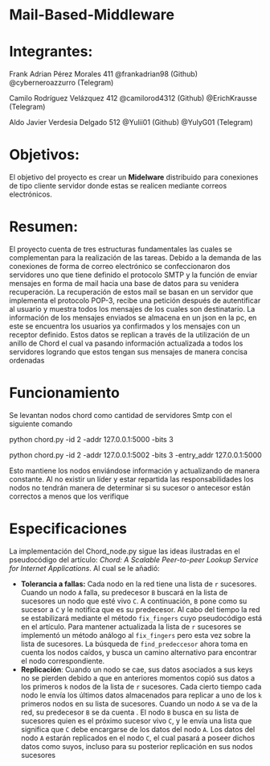 # Mail-Based-Middleware

# Integrantes:

Frank Adrian Pérez Morales 411 @frankadrian98 (Github) @cyberneroazzurro (Telegram)

Camilo Rodríguez Velázquez 412 @camilorod4312  (Github) @ErichKrausse (Telegram)

Aldo Javier Verdesia Delgado 512   @Yulii01   (Github) @YulyG01 (Telegram)

# Objetivos:
El objetivo del proyecto es crear un **Midelware** distribuido para conexiones de tipo cliente servidor donde estas se realicen mediante correos electrónicos. 

# Resumen:
El proyecto cuenta de tres estructuras fundamentales las cuales se complementan para la realización de las tareas. Debido a la demanda de las conexiones de forma de correo electrónico se confeccionaron dos servidores uno que tiene definido el protocolo SMTP y la función de enviar mensajes en forma de mail hacia una base de datos para su venidera recuperación. La recuperación de estos mail se basan en un servidor que implementa el protocolo POP-3, recibe una petición después de autentificar al usuario y muestra todos los mensajes de los cuales son destinatario. La información de los mensajes enviados se almacena en un json en la pc, en este se encuentra los usuarios ya confirmados y los mensajes con un receptor definido. Estos datos se replican a través de la utilización de un anillo de Chord el cual va pasando información actualizada a todos los servidores logrando que estos tengan sus mensajes de manera concisa  ordenadas

# Funcionamiento 

Se levantan nodos chord como cantidad de servidores Smtp con el siguiente comando

python chord.py -id 2 -addr 127.0.0.1:5000 -bits 3 

python chord.py -id 2 -addr 127.0.0.1:5002 -bits 3 -entry_addr 127.0.0.1:5000

Esto mantiene los nodos enviándose información y actualizando de manera constante. Al no existir un líder y estar repartida las responsabilidades los nodos no tendrán manera de determinar si su sucesor o antecesor están correctos a menos que los verifique 

# Especificaciones
La implementación del Chord_node.py sigue las ideas ilustradas en el pseudocódigo del artículo: *Chord: A Scalable Peer-to-peer Lookup Service for Internet Applications*. Al cual se le añadió:

- **Tolerancia a fallas:** Cada nodo en la red tiene una lista de `r` sucesores. Cuando un nodo `A` falla, su predecesor `B` buscará en la lista de sucesores un nodo que esté vivo `C`. A continuación, `B` pone como su sucesor a `C` y le notifica que es su predecesor. Al cabo del tiempo la red se estabilizará mediante el método `fix_fingers` cuyo pseudocódigo está en el artículo. Para mantener actualizada la lista de `r` sucesores se implementó un método análogo al `fix_fingers` pero esta vez sobre la lista de sucesores. La búsqueda de `find_predeccesor` ahora toma en cuenta los nodos caídos, y  busca un camino alternativo para encontrar el nodo correspondiente.
- **Replicación**: Cuando un nodo se cae, sus datos asociados a sus keys no se pierden debido a que en anteriores momentos copió sus datos a los primeros `k` nodos de la lista de `r` sucesores.  Cada cierto tiempo cada nodo le envía los últimos datos almacenados para replicar a uno de los `k` primeros nodos en su lista de sucesores. Cuando un nodo `A` se va de la red,  su predecesor `B` se da cuenta . El nodo `B` busca en su lista de sucesores  quien es el próximo sucesor vivo `C`, y le envía una  lista que significa que `C` debe encargarse de los datos del nodo `A`. Los  datos del nodo `A` estarán replicados en el nodo `C`, el cual pasará a poseer dichos datos como suyos, incluso para su posterior replicación en sus nodos sucesores

